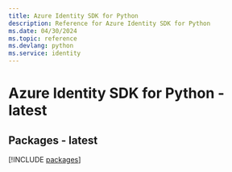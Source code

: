 ```yaml
---
title: Azure Identity SDK for Python
description: Reference for Azure Identity SDK for Python
ms.date: 04/30/2024
ms.topic: reference
ms.devlang: python
ms.service: identity
---
```

# Azure Identity SDK for Python - latest
## Packages - latest
[!INCLUDE [packages](identity-index.md)]